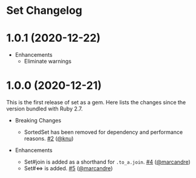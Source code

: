 # Set Changelog

# 1.0.1 (2020-12-22)

* Enhancements
  * Eliminate warnings

# 1.0.0 (2020-12-21)

This is the first release of set as a gem.  Here lists the changes since the version bundled with Ruby 2.7.

* Breaking Changes
  * SortedSet has been removed for dependency and performance reasons. [#2][] ([@knu][])

* Enhancements
  * Set#join is added as a shorthand for `.to_a.join`. [#4][] ([@marcandre][])
  * Set#<=> is added. [#5][] ([@marcandre][])

[#2]: https://github.com/ruby/set/pull/2
[#4]: https://github.com/ruby/set/pull/4
[#5]: https://github.com/ruby/set/pull/5

[@knu]: https://github.com/knu
[@marcandre]: https://github.com/marcandre
